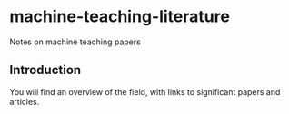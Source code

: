 # machine-teaching-literature
Notes on machine teaching papers

## Introduction

You will find an overview of the field, with links to significant papers and articles.

